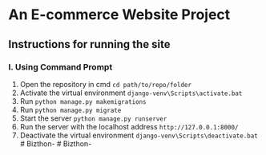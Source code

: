 # An E-commerce Website Project

## Instructions for running the site

### I. Using Command Prompt
1. Open the repository in cmd `cd path/to/repo/folder`
2. Activate the virtual environment `django-venv\Scripts\activate.bat`
3. Run `python manage.py makemigrations`
4. Run `python manage.py migrate`
5. Start the server `python manage.py runserver`
6. Run the server with the localhost address `http://127.0.0.1:8000/`
7. Deactivate the virtual environment `django-venv\Scripts\deactivate.bat`
#   B i z t h o n -  
 #   B i z t h o n -  
 